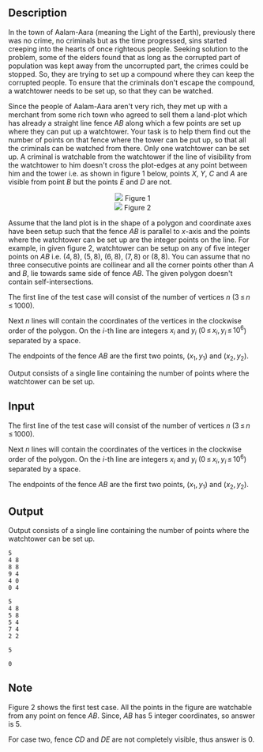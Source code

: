 ## Description

<div><p>In the town of Aalam-Aara (meaning the Light of the Earth), previously there was no crime, no criminals but as the time progressed, sins started creeping into the hearts of once righteous people. Seeking solution to the problem, some of the elders found that as long as the corrupted part of population was kept away from the uncorrupted part, the crimes could be stopped. So, they are trying to set up a compound where they can keep the corrupted people. To ensure that the criminals don't escape the compound, a watchtower needs to be set up, so that they can be watched.</p><p>Since the people of Aalam-Aara aren't very rich, they met up with a merchant from some rich town who agreed to sell them a land-plot which has already a straight line fence <span class="tex-span"><i>AB</i></span> along which a few points are set up where they can put up a watchtower. Your task is to help them find out the number of points on that fence where the tower can be put up, so that all the criminals can be watched from there. Only one watchtower can be set up. A criminal is watchable from the watchtower if the line of visibility from the watchtower to him doesn't cross the plot-edges at any point between him and the tower i.e. as shown in figure 1 below, points <span class="tex-span"><i>X</i></span>, <span class="tex-span"><i>Y</i></span>, <span class="tex-span"><i>C</i></span> and <span class="tex-span"><i>A</i></span> are visible from point <span class="tex-span"><i>B</i></span> but the points <span class="tex-span"><i>E</i></span> and <span class="tex-span"><i>D</i></span> are not.</p><center> <img class="tex-graphics" src="file://zR9Tda5K.png" style="max-width: 100.0%;max-height: 100.0%;">   Figure 1 </center><center> <img class="tex-graphics" src="file://Pl8WkpMU.png" style="max-width: 100.0%;max-height: 100.0%;">   Figure 2 </center><p>Assume that the land plot is in the shape of a polygon and coordinate axes have been setup such that the fence <span class="tex-span"><i>AB</i></span> is parallel to <span class="tex-span"><i>x</i></span>-axis and the points where the watchtower can be set up are the integer points on the line. For example, in given figure 2, watchtower can be setup on any of five integer points on <span class="tex-span"><i>AB</i></span> i.e. <span class="tex-span">(4, 8)</span>, <span class="tex-span">(5, 8)</span>, <span class="tex-span">(6, 8)</span>, <span class="tex-span">(7, 8)</span> or <span class="tex-span">(8, 8)</span>. You can assume that no three consecutive points are collinear and all the corner points other than <span class="tex-span"><i>A</i></span> and <span class="tex-span"><i>B</i></span>, lie towards same side of fence <span class="tex-span"><i>AB</i></span>. The given polygon doesn't contain self-intersections.</p></div><div class="input-specification"><p>The first line of the test case will consist of the number of vertices <span class="tex-span"><i>n</i></span> (<span class="tex-span">3 ≤ <i>n</i> ≤ 1000</span>).</p><p>Next <span class="tex-span"><i>n</i></span> lines will contain the coordinates of the vertices in the clockwise order of the polygon. On the <span class="tex-span"><i>i</i></span>-th line are integers <span class="tex-span"><i>x</i><sub class="lower-index"><i>i</i></sub></span> and <span class="tex-span"><i>y</i><sub class="lower-index"><i>i</i></sub></span> (<span class="tex-span">0 ≤ <i>x</i><sub class="lower-index"><i>i</i></sub>, <i>y</i><sub class="lower-index"><i>i</i></sub> ≤ 10<sup class="upper-index">6</sup></span>) separated by a space.</p><p>The endpoints of the fence <span class="tex-span"><i>AB</i></span> are the first two points, <span class="tex-span">(<i>x</i><sub class="lower-index">1</sub>, <i>y</i><sub class="lower-index">1</sub>)</span> and <span class="tex-span">(<i>x</i><sub class="lower-index">2</sub>, <i>y</i><sub class="lower-index">2</sub>)</span>.</p></div><div class="output-specification"><p>Output consists of a single line containing the number of points where the watchtower can be set up.</p></div>

## Input

<p>The first line of the test case will consist of the number of vertices <span class="tex-span"><i>n</i></span> (<span class="tex-span">3 ≤ <i>n</i> ≤ 1000</span>).</p><p>Next <span class="tex-span"><i>n</i></span> lines will contain the coordinates of the vertices in the clockwise order of the polygon. On the <span class="tex-span"><i>i</i></span>-th line are integers <span class="tex-span"><i>x</i><sub class="lower-index"><i>i</i></sub></span> and <span class="tex-span"><i>y</i><sub class="lower-index"><i>i</i></sub></span> (<span class="tex-span">0 ≤ <i>x</i><sub class="lower-index"><i>i</i></sub>, <i>y</i><sub class="lower-index"><i>i</i></sub> ≤ 10<sup class="upper-index">6</sup></span>) separated by a space.</p><p>The endpoints of the fence <span class="tex-span"><i>AB</i></span> are the first two points, <span class="tex-span">(<i>x</i><sub class="lower-index">1</sub>, <i>y</i><sub class="lower-index">1</sub>)</span> and <span class="tex-span">(<i>x</i><sub class="lower-index">2</sub>, <i>y</i><sub class="lower-index">2</sub>)</span>.</p>

## Output

<p>Output consists of a single line containing the number of points where the watchtower can be set up.</p>





```input1
5
4 8
8 8
9 4
4 0
0 4

```




```input2
5
4 8
5 8
5 4
7 4
2 2

```




```output1
5

```




```output2
0

```



## Note

<p>Figure 2 shows the first test case. All the points in the figure are watchable from any point on fence <span class="tex-span"><i>AB</i></span>. Since, <span class="tex-span"><i>AB</i></span> has <span class="tex-span">5</span> integer coordinates, so answer is <span class="tex-span">5</span>.</p><p>For case two, fence <span class="tex-span"><i>CD</i></span> and <span class="tex-span"><i>DE</i></span> are not completely visible, thus answer is <span class="tex-span">0</span>.</p>
